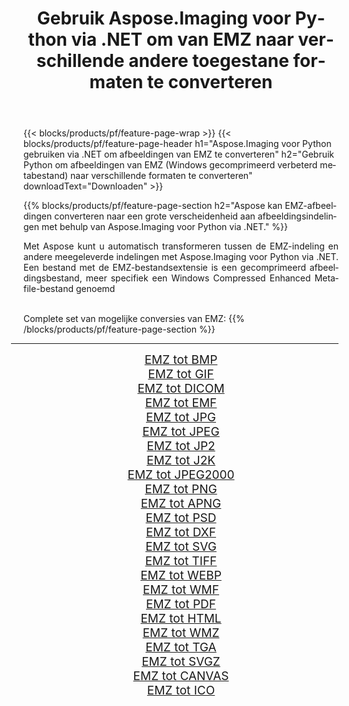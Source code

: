 ﻿---
title: Gebruik Aspose.Imaging voor Python via .NET om van EMZ naar verschillende andere toegestane formaten te converteren 
weight: 3920
url: /nl/python-net/conversion/from/emz/ 
lang: nl
langdirlevel: 2
locales: zh-hans,ja,it,ru,de,es,fr,nl,id,lt,pl,pt,vi,tr,ko,zh-hant,ar,hi,th,sv,cs,uk,he
description: U kunt snel transformeren van EMZ(Windows gecomprimeerd verbeterd metabestand) naar verschillende formaten met behulp van Aspose.Imaging voor Python via .NET.
---

{{< blocks/products/pf/feature-page-wrap >}}
{{< blocks/products/pf/feature-page-header h1="Aspose.Imaging voor Python gebruiken via .NET om afbeeldingen van EMZ te converteren" h2="Gebruik Python om afbeeldingen van EMZ (Windows gecomprimeerd verbeterd metabestand) naar verschillende formaten te converteren" downloadText="Downloaden" >}}


{{% blocks/products/pf/feature-page-section  h2="Aspose kan EMZ-afbeeldingen converteren naar een grote verscheidenheid aan afbeeldingsindelingen met behulp van Aspose.Imaging voor Python via .NET." %}}
<p align=justify>Met Aspose kunt u automatisch transformeren tussen de EMZ-indeling en andere meegeleverde indelingen met Aspose.Imaging voor Python via .NET. Een bestand met de EMZ-bestandsextensie is een gecomprimeerd afbeeldingsbestand, meer specifiek een Windows Compressed Enhanced Metafile-bestand genoemd</p>
<br/>
Complete set van mogelijke conversies van EMZ:
{{% /blocks/products/pf/feature-page-section %}}
<div class="container-fluid productfamilypage bg-gray">
    <div class="convertypes bg-gray agp-content section">
        <div class="container">
		<hr style="margin-left:-20px;"/>
		<div class="row other-converters" style="gap: 10px;font-size: 19px;text-align:center;">
		    <div class='col-md-2 other-converter remove-lp remove-rp'><a href="/imaging/nl/python-net/conversion/emz-to-bmp/" style="padding:15px;">EMZ tot BMP</a></div><div class='col-md-2 other-converter remove-lp remove-rp'><a href="/imaging/nl/python-net/conversion/emz-to-gif/" style="padding:15px;">EMZ tot GIF</a></div><div class='col-md-2 other-converter remove-lp remove-rp'><a href="/imaging/nl/python-net/conversion/emz-to-dicom/" style="padding:15px;">EMZ tot DICOM</a></div><div class='col-md-2 other-converter remove-lp remove-rp'><a href="/imaging/nl/python-net/conversion/emz-to-emf/" style="padding:15px;">EMZ tot EMF</a></div><div class='col-md-2 other-converter remove-lp remove-rp'><a href="/imaging/nl/python-net/conversion/emz-to-jpg/" style="padding:15px;">EMZ tot JPG</a></div><div class='col-md-2 other-converter remove-lp remove-rp'><a href="/imaging/nl/python-net/conversion/emz-to-jpeg/" style="padding:15px;">EMZ tot JPEG</a></div><div class='col-md-2 other-converter remove-lp remove-rp'><a href="/imaging/nl/python-net/conversion/emz-to-jp2/" style="padding:15px;">EMZ tot JP2</a></div><div class='col-md-2 other-converter remove-lp remove-rp'><a href="/imaging/nl/python-net/conversion/emz-to-j2k/" style="padding:15px;">EMZ tot J2K</a></div><div class='col-md-2 other-converter remove-lp remove-rp'><a href="/imaging/nl/python-net/conversion/emz-to-jpeg2000/" style="padding:15px;">EMZ tot JPEG2000</a></div><div class='col-md-2 other-converter remove-lp remove-rp'><a href="/imaging/nl/python-net/conversion/emz-to-png/" style="padding:15px;">EMZ tot PNG</a></div><div class='col-md-2 other-converter remove-lp remove-rp'><a href="/imaging/nl/python-net/conversion/emz-to-apng/" style="padding:15px;">EMZ tot APNG</a></div><div class='col-md-2 other-converter remove-lp remove-rp'><a href="/imaging/nl/python-net/conversion/emz-to-psd/" style="padding:15px;">EMZ tot PSD</a></div><div class='col-md-2 other-converter remove-lp remove-rp'><a href="/imaging/nl/python-net/conversion/emz-to-dxf/" style="padding:15px;">EMZ tot DXF</a></div><div class='col-md-2 other-converter remove-lp remove-rp'><a href="/imaging/nl/python-net/conversion/emz-to-svg/" style="padding:15px;">EMZ tot SVG</a></div><div class='col-md-2 other-converter remove-lp remove-rp'><a href="/imaging/nl/python-net/conversion/emz-to-tiff/" style="padding:15px;">EMZ tot TIFF</a></div><div class='col-md-2 other-converter remove-lp remove-rp'><a href="/imaging/nl/python-net/conversion/emz-to-webp/" style="padding:15px;">EMZ tot WEBP</a></div><div class='col-md-2 other-converter remove-lp remove-rp'><a href="/imaging/nl/python-net/conversion/emz-to-wmf/" style="padding:15px;">EMZ tot WMF</a></div><div class='col-md-2 other-converter remove-lp remove-rp'><a href="/imaging/nl/python-net/conversion/emz-to-pdf/" style="padding:15px;">EMZ tot PDF</a></div><div class='col-md-2 other-converter remove-lp remove-rp'><a href="/imaging/nl/python-net/conversion/emz-to-html/" style="padding:15px;">EMZ tot HTML</a></div><div class='col-md-2 other-converter remove-lp remove-rp'><a href="/imaging/nl/python-net/conversion/emz-to-wmz/" style="padding:15px;">EMZ tot WMZ</a></div><div class='col-md-2 other-converter remove-lp remove-rp'><a href="/imaging/nl/python-net/conversion/emz-to-tga/" style="padding:15px;">EMZ tot TGA</a></div><div class='col-md-2 other-converter remove-lp remove-rp'><a href="/imaging/nl/python-net/conversion/emz-to-svgz/" style="padding:15px;">EMZ tot SVGZ</a></div><div class='col-md-2 other-converter remove-lp remove-rp'><a href="/imaging/nl/python-net/conversion/emz-to-canvas/" style="padding:15px;">EMZ tot CANVAS</a></div><div class='col-md-2 other-converter remove-lp remove-rp'><a href="/imaging/nl/python-net/conversion/emz-to-ico/" style="padding:15px;">EMZ tot ICO</a></div>
                </div>
        </div>
    </div>
</div>
<br/>


